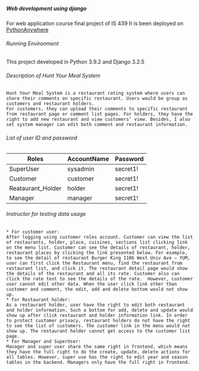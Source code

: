 ##### Web development using django

For web application course final project of IS 439
It is been deployed on [PythonAnywhere](http://xinmaix2.pythonanywhere.com/) 

###### Running Environment
This project developed in Python 3.9.2 and Django 3.2.5

###### Description of Hunt Your Meal System
	Hunt Your Meal System is a restaurant rating system where users can share their comments on specific restaurant. Users would be group as customers and restaurant holders.
	For customers, they can upload their comments to specific restaurant from restaurant page or comment list pages. For holders, they have the right to add new restaurant and view customers’ view. Besides, I also set system manager can edit both comment and restaurant information. 

###### List of user ID and password

|Roles|AccountName|Password|
|-----|-----------|--------|
|SuperUser|sysadmin|secret1!|
|Customer|customer|secret1!|
|Reataurant_Holder|holder|secret1!|
|Manager|manager|secret1!|


###### Instructor for testing data usage
	* For customer user:
	After logging using customer roles account. Customer can view the list of restaurants, holder, place, cuisines, sections list clicking link on the menu list. Customer can see the details of restaurant, holder, restaurant places by clicking the link presented below. For example, to see the detail of restaurant Burger King 1106 West Univ Ave – YUM, user can first click the Restaurant menu, find the restaurant from restaurant list, and click it. The restaurant detail page would show the details of the restaurant and all its rate. Customer also can click the rate text to see the details of the rate.  However, customer user cannot edit other data. When the user click link other than customer and comment, the edit, add and delete bottom would not show up.
	* For Restaurant holder:
	As a restaurant holder, user have the right to edit both restaurant and holder information. Such a bottom for add, delete and update would show up after click restaurant and holder information link. In order to protect customer privacy, restaurant holders do not have the right to see the list of customers. The customer link in the menu would not show up. The restaurant holder cannot get access to the customer list page.
	* For Manager and SuperUser:
	Manager and super user share the same right in frontend, which means they have the full right to do the create, update, delete actions for all tables. However, super use has the right to edit year and season tables in the backend. Managers only have the full right in frontend.
